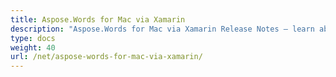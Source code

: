 ```yaml
---
title: Aspose.Words for Mac via Xamarin
description: "Aspose.Words for Mac via Xamarin Release Notes – learn about the latest updates and fixes."
type: docs
weight: 40
url: /net/aspose-words-for-mac-via-xamarin/
---
```



